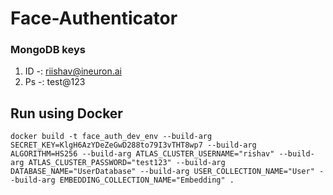 # Face-Authenticator

### MongoDB keys
1. ID -: riishav@ineuron.ai
2. Ps -: test@123

## Run using Docker

```
docker build -t face_auth_dev_env --build-arg SECRET_KEY=KlgH6AzYDeZeGwD288to79I3vTHT8wp7 --build-arg ALGORITHM=HS256 --build-arg ATLAS_CLUSTER_USERNAME="rishav" --build-arg ATLAS_CLUSTER_PASSWORD="test123" --build-arg DATABASE_NAME="UserDatabase" --build-arg USER_COLLECTION_NAME="User" --build-arg EMBEDDING_COLLECTION_NAME="Embedding" . 
```


